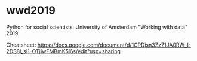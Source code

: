 # wwd2019
Python for social scientists: University of Amsterdam "Working with data" 2019


Cheatsheet: https://docs.google.com/document/d/1CPDjsn3Zz71JA0RW_I-2DS8l_sj1-OTjIwFMBmK5l6s/edit?usp=sharing
